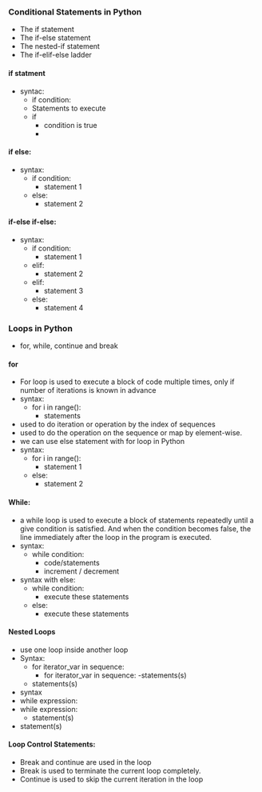 ### Conditional Statements in Python
- The if statement
- The if-else statement
- The nested-if statement
- The if-elif-else ladder
#### if statment
- syntac:
  - if condition:
   - Statements to execute
   - if
     - condition is true
     - 
#### if else:
- syntax:
  -  if condition:
     - statement 1
  - else:
     - statement 2
#### if-else if-else:
- syntax:
  -  if condition:
     - statement 1
  - elif:
     - statement 2
  - elif:
     - statement 3
  - else:
     - statement 4

### Loops in Python
  - for, while, continue and break
#### for
  - For loop is used to execute a block of code multiple times, only if number of iterations is known in advance
- syntax:
   - for i in range():
      - statements
- used to do iteration or operation by the index of sequences
- used to do the operation on the sequence or map by element-wise.
- we can use else statement with for loop in Python
- syntax:
  -  for i in range():
     - statement 1
  - else:
     - statement 2
#### While:
- a while loop is used to execute a block of statements repeatedly until a give condition is satisfied. And when the condition becomes false, the line immediately after the loop in the program is executed.
- syntax:
   - while condition:
      - code/statements
      - increment / decrement
- syntax with else:
   - while condition:
     - execute these statements
   - else:
     - execute these statements

#### Nested Loops
- use one loop inside another loop
- Syntax:
  - for iterator_var in sequence:
     - for iterator_var in sequence:
       -statements(s)
  - statements(s)
- syntax
 - while expression:
  - while expression: 
      - statement(s)
  - statement(s)
#### Loop Control Statements:
- Break and continue are used in the loop
- Break is used to terminate the current loop completely.
- Continue is used to skip the current iteration in the loop











  
  
